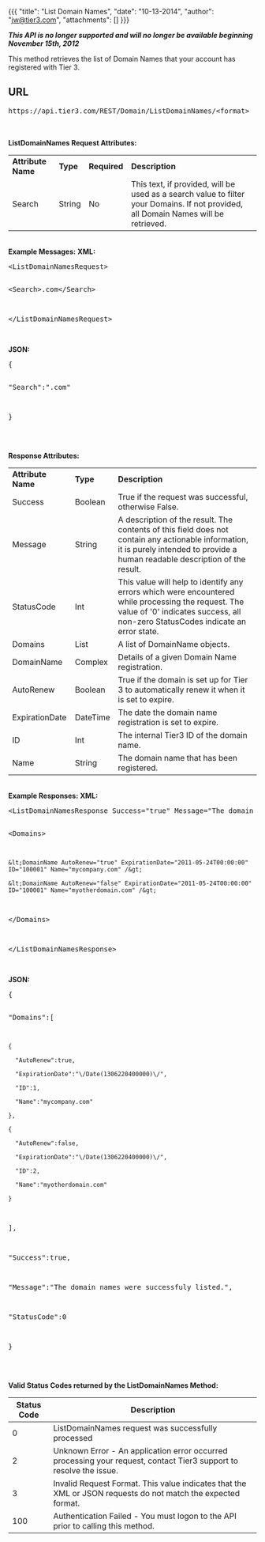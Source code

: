 {{{
  "title": "List Domain Names",
  "date": "10-13-2014",
  "author": "jw@tier3.com",
  "attachments": []
}}}

<p><strong><em>This API is no longer supported and will no longer be available beginning November 15th, 2012</em></strong></p>

This method retrieves the list of Domain Names that your account has registered with Tier 3.

## URL

<pre>https://api.tier3.com/REST/Domain/ListDomainNames/&lt;format&gt;</pre>
<p>
  <br />
  <br /><strong>ListDomainNames Request Attributes:</strong>
</p>
<table>
  <tbody>
    <tr>
      <td><strong>Attribute Name</strong>
      </td>
      <td><strong>Type</strong>
      </td>
      <td><strong>Required</strong>
      </td>
      <td><strong>Description</strong>
      </td>
    </tr>
    <tr>
      <td>Search</td>
      <td>String</td>
      <td>No</td>
      <td>This text, if provided, will be used as a search value to filter your Domains. If not provided, all Domain Names will be retrieved.</td>
    </tr>
  </tbody>
</table>
<p>
  <br /><strong>Example Messages:</strong>&nbsp;<strong>XML:</strong>
</p>
<pre>&lt;ListDomainNamesRequest&gt;

  &lt;Search&gt;.com&lt;/Search&gt;

&lt;/ListDomainNamesRequest&gt;</pre>
<p>
  <br /><strong>JSON:</strong>
</p>
<pre>{

  "Search":".com"

}</pre>
<p>
  <br />
  <br /><strong>Response Attributes:</strong>
</p>
<table>
  <tbody>
    <tr>
      <td><strong>Attribute Name</strong>
      </td>
      <td><strong>Type</strong>
      </td>
      <td><strong>Description</strong>
      </td>
    </tr>
    <tr>
      <td>Success</td>
      <td>Boolean</td>
      <td>True if the request was successful, otherwise False.</td>
    </tr>
    <tr>
      <td>Message</td>
      <td>String</td>
      <td>A description of the result. The contents of this field does not contain any actionable information, it is purely intended to provide a human readable description of the result.</td>
    </tr>
    <tr>
      <td>StatusCode</td>
      <td>Int</td>
      <td>This value will help to identify any errors which were encountered while processing the request. The value of '0' indicates success, all non-zero StatusCodes indicate an error state.</td>
    </tr>
    <tr>
      <td>Domains</td>
      <td>List</td>
      <td>A list of DomainName objects.</td>
    </tr>
    <tr>
      <td>DomainName</td>
      <td>Complex</td>
      <td>Details of a given Domain Name registration.</td>
    </tr>
    <tr>
      <td>AutoRenew</td>
      <td>Boolean</td>
      <td>True if the domain is set up for Tier 3 to automatically renew it when it is set to expire.</td>
    </tr>
    <tr>
      <td>ExpirationDate</td>
      <td>DateTime</td>
      <td>The date the domain name registration is set to expire.</td>
    </tr>
    <tr>
      <td>ID</td>
      <td>Int</td>
      <td>The internal Tier3 ID of the domain name.</td>
    </tr>
    <tr>
      <td>Name</td>
      <td>String</td>
      <td>The domain name that has been registered.</td>
    </tr>
  </tbody>
</table>
<p>
  <br /><strong>Example Responses:</strong>&nbsp;<strong>XML:</strong>
</p>
<pre>&lt;ListDomainNamesResponse Success="true" Message="The domain names were successfuly listed." StatusCode="0"&gt;

  &lt;Domains&gt;

    &lt;DomainName AutoRenew="true" ExpirationDate="2011-05-24T00:00:00" ID="100001" Name="mycompany.com" /&gt;

    &lt;DomainName AutoRenew="false" ExpirationDate="2011-05-24T00:00:00" ID="100001" Name="myotherdomain.com" /&gt;

  &lt;/Domains&gt;

&lt;/ListDomainNamesResponse&gt;</pre>
<p>
  <br /><strong>JSON:</strong>
</p>
<pre>{

  "Domains":[

    {

      "AutoRenew":true,

      "ExpirationDate":"\/Date(1306220400000)\/",

      "ID":1,

      "Name":"mycompany.com"

    },

    {

      "AutoRenew":false,

      "ExpirationDate":"\/Date(1306220400000)\/",

      "ID":2,

      "Name":"myotherdomain.com"

    }

  ],

  "Success":true,

  "Message":"The domain names were successfuly listed.",

  "StatusCode":0

}</pre>
<p>
  <br />
  <br /><strong>Valid Status Codes returned by the ListDomainNames Method:</strong>
</p>
<table>
  <thead>
  <tr>
    <th>Status Code</th>
    <th>Description</th>
  </tr>
</thead>
<tbody>
    <tr>
      <td>0</td>
      <td>ListDomainNames request was successfully processed</td>
    </tr>
    <tr>
      <td>2</td>
      <td>Unknown Error - An application error occurred processing your request, contact Tier3 support to resolve the issue.</td>
    </tr>
    <tr>
      <td>3</td>
      <td>Invalid Request Format. This value indicates that the XML or JSON requests do not match the expected format.</td>
    </tr>
    <tr>
      <td>100</td>
      <td>Authentication Failed - You must logon to the API prior to calling this method.</td>
    </tr>
  </tbody>
</table>